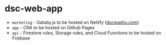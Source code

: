 # dsc-web-app

- `marketing` - Gatsby.js to be hosted on Netlify ([dscwashu.com](https://www.dscwashu.com))
- `app` - CRA to be hosted on Github Pages
- `api` - Firestore rules, Storage rules, and Cloud Functions to be hosted on Firebase
